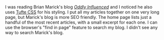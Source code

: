 I was reading Brian Marick's blog
_[Oddly Influenced](https://blog.oddly-influenced.dev/)_ and I noticed he also
uses [Tufte CSS](https://github.com/edwardtufte/tufte-css) for his styling.  I
put all my articles together on one very long page, but Marick's blog is more
SEO friendly.  The home page lists just a handful of the most recent articles,
with a small excerpt for each one.  I can use the browser's "find in page"
feature to search my blog.  I didn't see any way to search Marick's blog.
